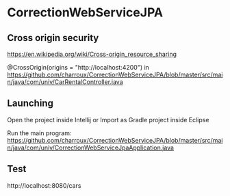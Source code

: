 # CorrectionWebServiceJPA

## Cross origin security

https://en.wikipedia.org/wiki/Cross-origin_resource_sharing

@CrossOrigin(origins = "http://localhost:4200") in https://github.com/charroux/CorrectionWebServiceJPA/blob/master/src/main/java/com/univ/CarRentalController.java

## Launching

Open the project inside Intellij or Import as Gradle project inside Eclipse

Run the main program: https://github.com/charroux/CorrectionWebServiceJPA/blob/master/src/main/java/com/univ/CorrectionWebServiceJpaApplication.java

## Test

http://localhost:8080/cars

